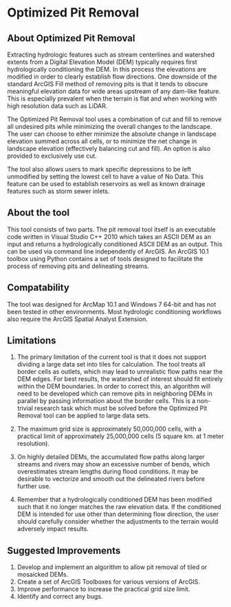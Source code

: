 Optimized Pit Removal
===================

About Optimized Pit Removal
---------------------------

Extracting hydrologic features such as stream centerlines and watershed extents from a Digital Elevation Model (DEM) typically requires first hydrologically conditioning the DEM. In this process the elevations are modified in order to clearly establish flow directions. One downside of the standard ArcGIS Fill method of removing pits is that it tends to obscure meaningful elevation data for wide areas upstream of any dam-like feature. This is especially prevalent when the terrain is flat and when working with high resolution data such as LiDAR.

The Optimized Pit Removal tool uses a combination of cut and fill to remove all undesired pits while minimizing the overall changes to the landscape. The user can choose to either minimize the absolute change in landscape elevation summed across all cells, or to minimize the net change in landscape elevation (effectively balancing cut and fill). An option is also provided to exclusively use cut.

The tool also allows users to mark specific depressions to be left unmodified by setting the lowest cell to have a value of No Data. This feature can be used to establish reservoirs as well as known drainage features such as storm sewer inlets. 

About the tool
--------------
This tool consists of two parts. The pit removal tool itself is an executable code written in Visual Studio C++ 2010 which takes an ASCII DEM as an input and returns a hydrologically conditioned ASCII DEM as an output. This can be used via command line independently of ArcGIS. An ArcGIS 10.1 toolbox using Python contains a set of tools designed to facilitate the process of removing pits and delineating streams.

Compatability
--------------
The tool was designed for ArcMap 10.1 and Windows 7 64-bit and has not been tested in other environments. Most hydrologic conditioning workflows also require the ArcGIS Spatial Analyst Extension.

Limitations
-----------
1. The primary limitation of the current tool is that it does not support dividing a large data set into tiles for calculation. The tool treats all border cells as outlets, which may lead to unrealistic flow paths near the DEM edges. For best results, the watershed of interest should fit entirely within the DEM boundaries. In order to correct this, an algorithm will need to be developed which can remove pits in neighboring DEMs in parallel by passing information about the border cells. This is a non-trivial research task which must be solved before the Optimized Pit Removal tool can be applied to large data sets.

2. The maximum grid size is approximately 50,000,000 cells, with a practical limit of approximately 25,000,000 cells (5 square km. at 1 meter resolution). 

3. On highly detailed DEMs, the accumulated flow paths along larger streams and rivers may show an excessive number of bends, which overestimates stream lengths during flood conditions. It may be desirable to vectorize and smooth out the delineated rivers before further use. 

4. Remember that a hydrologically conditioned DEM has been modified such that it no longer matches the raw elevation data. If the conditioned DEM is intended for use other than determining flow direction, the user should carefully consider whether the adjustments to the terrain would adversely impact results.

Suggested Improvements
----------------------
1. Develop and implement an algorithm to allow pit removal of tiled or mosaicked DEMs.
2. Create a set of ArcGIS Toolboxes for various versions of ArcGIS.
3. Improve performance to increase the practical grid size limit.
4. Identify and correct any bugs.
